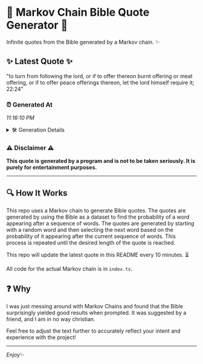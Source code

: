 # 📖 Markov Chain Bible Quote Generator 📖

Infinite quotes from the Bible generated by a Markov chain. ✨

## ✨ Latest Quote ✨
"to turn from following the lord, or if to offer thereon burnt offering or meat offering, or if to offer peace offerings thereon, let the lord himself require it; 22:24"

### ⏰ Generated At
*11:16:10 PM*

<details>
    <summary>🛠️ Generation Details</summary>
    <p>
        <strong>🌱 Seed:</strong> to<br>
        <strong>🔄 Iterations:</strong> 29<br>
        <strong>📜 Context History:</strong><br>[ to ]: turn<br>[ to, turn ]: from<br>[ to, turn, from ]: following<br>[ to, turn, from, following ]: the<br>[ to, turn, from, following, the ]: lord,<br>[ to, turn, from, following, the, lord, ]: or<br>[ turn, from, following, the, lord,, or ]: if<br>[ from, following, the, lord,, or, if ]: to<br>[ following, the, lord,, or, if, to ]: offer<br>[ the, lord,, or, if, to, offer ]: thereon<br>[ lord,, or, if, to, offer, thereon ]: burnt<br>[ or, if, to, offer, thereon, burnt ]: offering<br>[ if, to, offer, thereon, burnt, offering ]: or<br>[ to, offer, thereon, burnt, offering, or ]: meat<br>[ offer, thereon, burnt, offering, or, meat ]: offering,<br>[ thereon, burnt, offering, or, meat, offering, ]: or<br>[ burnt, offering, or, meat, offering,, or ]: if<br>[ offering, or, meat, offering,, or, if ]: to<br>[ or, meat, offering,, or, if, to ]: offer<br>[ meat, offering,, or, if, to, offer ]: peace<br>[ offering,, or, if, to, offer, peace ]: offerings<br>[ or, if, to, offer, peace, offerings ]: thereon,<br>[ if, to, offer, peace, offerings, thereon, ]: let<br>[ to, offer, peace, offerings, thereon,, let ]: the<br>[ offer, peace, offerings, thereon,, let, the ]: lord<br>[ peace, offerings, thereon,, let, the, lord ]: himself<br>[ offerings, thereon,, let, the, lord, himself ]: require<br>[ thereon,, let, the, lord, himself, require ]: it;<br>[ let, the, lord, himself, require, it; ]: 22:24<br>
    </p>
</details>

### ⚠️ Disclaimer ⚠️
**This quote is generated by a program and is not to be taken seriously. It is purely for entertainment purposes.**

---

## 🔍 How It Works

This repo uses a Markov chain to generate Bible quotes. The quotes are generated by using the Bible as a dataset to find the probability of a word appearing after a sequence of words. The quotes are generated by starting with a random word and then selecting the next word based on the probability of it appearing after the current sequence of words. This process is repeated until the desired length of the quote is reached.

This repo will update the latest quote in this README every 10 minutes. ⏳

All code for the actual Markov chain is in `index.ts`.

## ❓ Why

I was just messing around with Markov Chains and found that the Bible surprisingly yielded good results when prompted. 
It was suggested by a friend, and I am in no way christian.

Feel free to adjust the text further to accurately reflect your intent and experience with the project!

---

*Enjoy*✨
